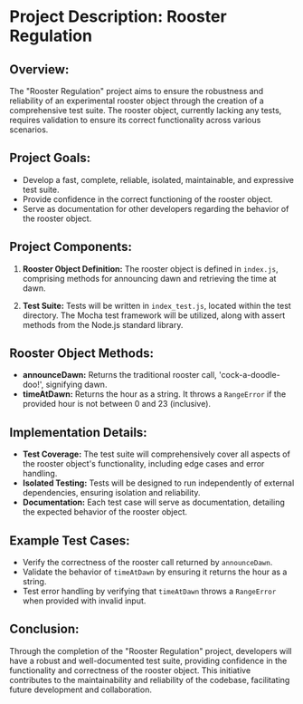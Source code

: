# Project Description: Rooster Regulation

## Overview:
The "Rooster Regulation" project aims to ensure the robustness and reliability of an experimental rooster object through the creation of a comprehensive test suite. The rooster object, currently lacking any tests, requires validation to ensure its correct functionality across various scenarios.

## Project Goals:
- Develop a fast, complete, reliable, isolated, maintainable, and expressive test suite.
- Provide confidence in the correct functioning of the rooster object.
- Serve as documentation for other developers regarding the behavior of the rooster object.

## Project Components:
1. **Rooster Object Definition:** The rooster object is defined in `index.js`, comprising methods for announcing dawn and retrieving the time at dawn.

2. **Test Suite:** Tests will be written in `index_test.js`, located within the test directory. The Mocha test framework will be utilized, along with assert methods from the Node.js standard library.

## Rooster Object Methods:
- **announceDawn:** Returns the traditional rooster call, 'cock-a-doodle-doo!', signifying dawn.
- **timeAtDawn:** Returns the hour as a string. It throws a `RangeError` if the provided hour is not between 0 and 23 (inclusive).

## Implementation Details:
- **Test Coverage:** The test suite will comprehensively cover all aspects of the rooster object's functionality, including edge cases and error handling.
- **Isolated Testing:** Tests will be designed to run independently of external dependencies, ensuring isolation and reliability.
- **Documentation:** Each test case will serve as documentation, detailing the expected behavior of the rooster object.

## Example Test Cases:
- Verify the correctness of the rooster call returned by `announceDawn`.
- Validate the behavior of `timeAtDawn` by ensuring it returns the hour as a string.
- Test error handling by verifying that `timeAtDawn` throws a `RangeError` when provided with invalid input.

## Conclusion:
Through the completion of the "Rooster Regulation" project, developers will have a robust and well-documented test suite, providing confidence in the functionality and correctness of the rooster object. This initiative contributes to the maintainability and reliability of the codebase, facilitating future development and collaboration.
